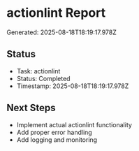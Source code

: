 # actionlint Report

Generated: 2025-08-18T18:19:17.978Z

## Status
- Task: actionlint
- Status: Completed
- Timestamp: 2025-08-18T18:19:17.978Z

## Next Steps
- Implement actual actionlint functionality
- Add proper error handling
- Add logging and monitoring
